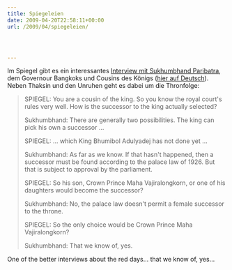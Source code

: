 ```yaml
---
title: Spiegeleien
date: 2009-04-20T22:58:11+00:00
url: /2009/04/spiegeleien/




---
```

Im Spiegel gibt es ein interessantes [Interview mit Sukhumbhand Paribatra][1], dem Governour Bangkoks und Cousins des Königs ([hier auf Deutsch][2]). Neben Thaksin und den Unruhen geht es dabei um die Thronfolge:

> <span class="caps">SPIEGEL</span>: You are a cousin of the king. So you know the royal court's rules very well. How is the successor to the king actually selected?
>
> Sukhumbhand: There are generally two possibilities. The king can pick his own a successor ...
>
> <span class="caps">SPIEGEL</span>: ... which King Bhumibol Adulyadej has not done yet ...
>
> Sukhumbhand: As far as we know. If that hasn't happened, then a successor must be found according to the palace law of 1926. But that is subject to approval by the parliament.
>
> <span class="caps">SPIEGEL</span>: So his son, Crown Prince Maha Vajiralongkorn, or one of his daughters would become the successor?
>
> Sukhumbhand: No, the palace law doesn't permit a female successor to the throne.
>
> <span class="caps">SPIEGEL</span>: So the only choice would be Crown Prince Maha Vajiralongkorn?
>
> Sukhumbhand: That we know of, yes.

One of the better interviews about the red days... that we know of, yes...

 [1]: http://www.spiegel.de/international/world/0,1518,619905,00.html
 [2]: http://www.spiegel.de/politik/ausland/0,1518,619679,00.html
